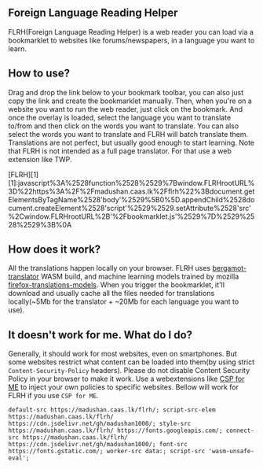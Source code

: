 ## Foreign Language Reading Helper
FLRH(Foreign Language Reading Helper) is a web reader you can load via a bookmarklet to websites like forums/newspapers, in a language you want to learn.

## How to use?
Drag and drop the link below to your bookmark toolbar, you can also just copy the link and create the bookmarklet manually. Then, when you're on a website you want to run the web reader, just click on the bookmark. And once the overlay is loaded, select the language you want to translate to/from and then click on the words you want to translate. You can also select the words you want to translate and FLRH will batch translate them. Translations are not perfect, but usually good enough to start learning. Note that FLRH is not intended as a full page translator. For that use a web extension like TWP.

[FLRH][1]
[1]:javascript%3A%2528function%2528%2529%7Bwindow.FLRHrootURL%3D%22https%3A%2F%2Fmadushan.caas.lk%2Fflrh%22%3Bdocument.getElementsByTagName%2528'body'%2529%5B0%5D.appendChild%2528document.createElement%2528'script'%2529%2529.setAttribute%2528'src'%2Cwindow.FLRHrootURL%2B'%2Fbookmarklet.js'%2529%7D%2529%2528%2529%3B%0A

## How does it work?
All the translations happen locally on your browser. FLRH uses [bergamot-translator](https://github.com/browsermt/bergamot-translator) WASM build, and machine learning models trained by mozilla [firefox-translations-models](https://github.com/mozilla/firefox-translations-models/). When you trigger the bookmarklet, it'll download and usually cache all the files needed for translations locally(~5Mb for the translator + ~20Mb for each language you want to use).

## It doesn't work for me. What do I do?
Generally, it should work for most websites, even on smartphones. But some websites restrict what content can be loaded into them(by using strict `Content-Security-Policy` headers). Please do not disable Content Security Policy in your browser to make it work. Use a webextensions like [CSP for ME](https://addons.mozilla.org/en-US/firefox/addon/csp-for-me/) to inject your own policies to specific websites. Bellow will work for FLRH if you use `CSP for ME`.

```
default-src https://madushan.caas.lk/flrh/; script-src-elem https://madushan.caas.lk/flrh/ https://cdn.jsdelivr.net/gh/madushan1000/; style-src https://madushan.caas.lk/flrh/ https://fonts.googleapis.com/; connect-src https://madushan.caas.lk/flrh/ https://cdn.jsdelivr.net/gh/madushan1000/; font-src https://fonts.gstatic.com/; worker-src data:; script-src 'wasm-unsafe-eval';
````
